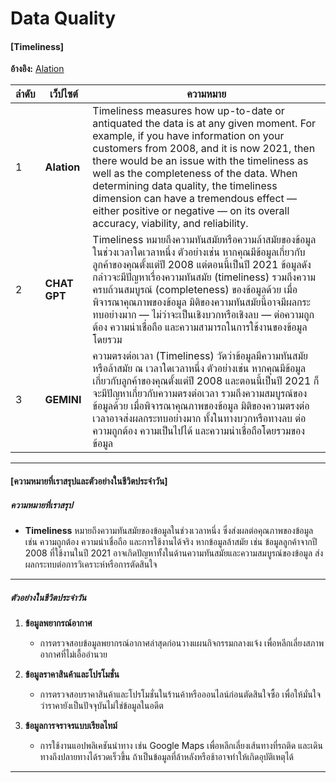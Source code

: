 # Data Quality  
#### [Timeliness] 

**อ้างอิง:** [Alation](https://www.alation.com/blog/what-is-data-quality-why-is-it-important/)  

| **ลำดับ** | **เว็ปไซต์** | **ความหมาย** | 
| --------- | ------------- | --------------------------------------------------------------------------------------------------------------------------------------------------------------------------------------------------------------------------------------------------------------------------------------------------------------------------------------------------------------------- |  
| 1 | **Alation** | Timeliness measures how up-to-date or antiquated the data is at any given moment. For example, if you have information on your customers from 2008, and it is now 2021, then there would be an issue with the timeliness as well as the completeness of the data. When determining data quality, the timeliness dimension can have a tremendous effect — either positive or negative — on its overall accuracy, viability, and reliability. |  
| 2 | **CHAT GPT** | Timeliness หมายถึงความทันสมัยหรือความล้าสมัยของข้อมูลในช่วงเวลาใดเวลาหนึ่ง ตัวอย่างเช่น หากคุณมีข้อมูลเกี่ยวกับลูกค้าของคุณตั้งแต่ปี 2008 แต่ตอนนี้เป็นปี 2021 ข้อมูลดังกล่าวจะมีปัญหาเรื่องความทันสมัย (timeliness) รวมถึงความครบถ้วนสมบูรณ์ (completeness) ของข้อมูลด้วย เมื่อพิจารณาคุณภาพของข้อมูล มิติของความทันสมัยนี้อาจมีผลกระทบอย่างมาก — ไม่ว่าจะเป็นเชิงบวกหรือเชิงลบ — ต่อความถูกต้อง ความน่าเชื่อถือ และความสามารถในการใช้งานของข้อมูลโดยรวม |  
| 3 | **GEMINI** | ความตรงต่อเวลา (Timeliness) วัดว่าข้อมูลมีความทันสมัยหรือล้าสมัย ณ เวลาใดเวลาหนึ่ง ตัวอย่างเช่น หากคุณมีข้อมูลเกี่ยวกับลูกค้าของคุณตั้งแต่ปี 2008 และตอนนี้เป็นปี 2021 ก็จะมีปัญหาเกี่ยวกับความตรงต่อเวลา รวมถึงความสมบูรณ์ของข้อมูลด้วย เมื่อพิจารณาคุณภาพของข้อมูล มิติของความตรงต่อเวลาอาจส่งผลกระทบอย่างมาก ทั้งในทางบวกหรือทางลบ ต่อความถูกต้อง ความเป็นไปได้ และความน่าเชื่อถือโดยรวมของข้อมูล |  

---

#### **[ความหมายที่เราสรุปและตัวอย่างในชีวิตประจำวัน]**  

##### **ความหมายที่เราสรุป**  
- **Timeliness** หมายถึงความทันสมัยของข้อมูลในช่วงเวลาหนึ่ง ซึ่งส่งผลต่อคุณภาพของข้อมูล เช่น ความถูกต้อง ความน่าเชื่อถือ และการใช้งานได้จริง หากข้อมูลล้าสมัย เช่น ข้อมูลลูกค้าจากปี 2008 ที่ใช้งานในปี 2021 อาจเกิดปัญหาทั้งในด้านความทันสมัยและความสมบูรณ์ของข้อมูล ส่งผลกระทบต่อการวิเคราะห์หรือการตัดสินใจ  

---

##### **ตัวอย่างในชีวิตประจำวัน**  

1. **ข้อมูลพยากรณ์อากาศ**  
   - การตรวจสอบข้อมูลพยากรณ์อากาศล่าสุดก่อนวางแผนกิจกรรมกลางแจ้ง เพื่อหลีกเลี่ยงสภาพอากาศที่ไม่เอื้ออำนวย  

2. **ข้อมูลราคาสินค้าและโปรโมชั่น**  
   - การตรวจสอบราคาสินค้าและโปรโมชั่นในร้านค้าหรือออนไลน์ก่อนตัดสินใจซื้อ เพื่อให้มั่นใจว่าราคายังเป็นปัจจุบันไม่ใช่ข้อมูลในอดีต  

3. **ข้อมูลการจราจรแบบเรียลไทม์**  
   - การใช้งานแอปพลิเคชันนำทาง เช่น Google Maps เพื่อหลีกเลี่ยงเส้นทางที่รถติด และเดินทางถึงปลายทางได้รวดเร็วขึ้น ถ้าเป็นข้อมูลที่ล้าหลังหรือช้าอาจทำให้เกิดอุบัติเหตุได้  

---  